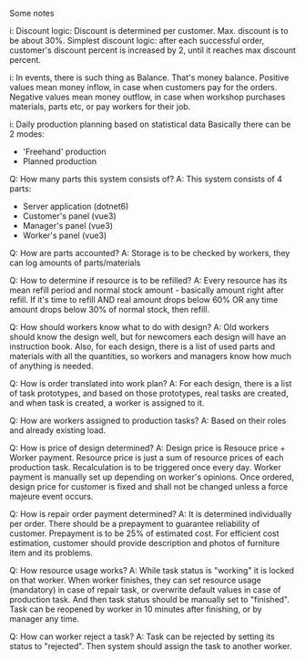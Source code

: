 Some notes

i: Discount logic: Discount is determined per customer. Max. discount is to be about 30%. Simplest discount logic: after each successful order, customer's discount percent is increased by 2, until it reaches max discount percent.

i: In events, there is such thing as Balance. That's money balance. Positive values mean money inflow, in case when customers pay for the orders. Negative values mean money outflow, in case when workshop purchases materials, parts etc, or pay workers for their job. 

i: Daily production planning based on statistical data
Basically there can be 2 modes: 
- 'Freehand' production
- Planned production

Q: How many parts this system consists of?
A: This system consists of 4 parts:
- Server application (dotnet6)
- Customer's panel (vue3)
- Manager's panel (vue3)
- Worker's panel (vue3)

Q: How are parts accounted?
A: Storage is to be checked by workers, they can log amounts of parts/materials

Q: How to determine if resource is to be refilled?
A: Every resource has its mean refill period and normal stock amount - basically amount right after refill. If it's time to refill AND real amount drops below 60% OR any time amount drops below 30% of normal stock, then refill. 

Q: How should workers know what to do with design?
A: Old workers should know the design well, but for newcomers each design will have an instruction book. Also, for each design, there is a list of used parts and materials with all the quantities, so workers and managers know how much of anything is needed.

Q: How is order translated into work plan?
A: For each design, there is a list of task prototypes, and based on those prototypes, real tasks are created, and when task is created, a worker is assigned to it.

Q: How are workers assigned to production tasks?
A: Based on their roles and already existing load.

Q: How is price of design determined?
A: Design price is Resouce price + Worker payment. Resource price is just a sum of resource prices of each production task. Recalculation is to be triggered once every day. Worker payment is manually set up depending on worker's opinions. Once ordered, design price for customer is fixed and shall not be changed unless a force majeure event occurs.

Q: How is repair order payment determined?
A: It is determined individually per order. There should be a prepayment to guarantee reliability of customer. Prepayment is to be 25% of estimated cost. For efficient cost estimation, customer should provide description and photos of furniture item and its problems.  

Q: How resource usage works?
A: While task status is "working" it is locked on that worker. When worker finishes, they can set resource usage (mandatory) in case of repair task, or overwrite default values in case of production task. And then task status should be manually set to "finished". Task can be reopened by worker in 10 minutes after finishing, or by manager any time.

Q: How can worker reject a task?
A: Task can be rejected by setting its status to "rejected". Then system should assign the task to another worker.

